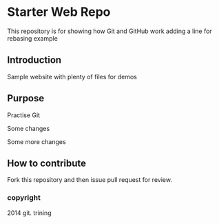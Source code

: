 # Starter Web Repo

This repository is for showing how Git and GitHub work
adding a line for rebasing example 

## Introduction

Sample website with plenty of files for demos

## Purpose

Practise Git 

Some changes

Some more changes

## How to contribute
Fork this repository and then issue pull request for review.

### copyright

2014 git. trining